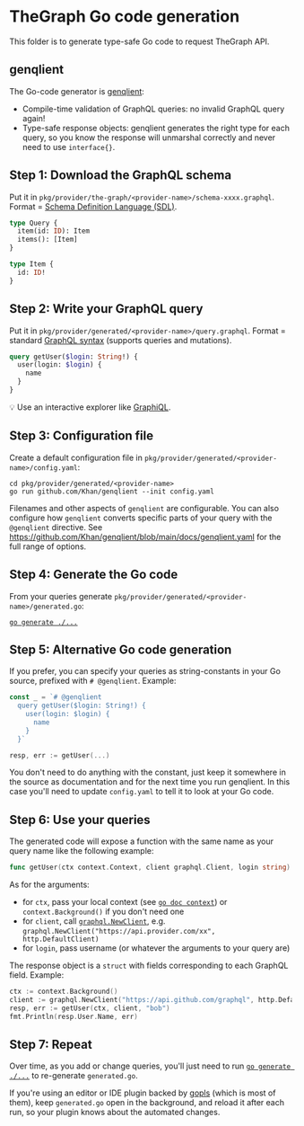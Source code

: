 # TheGraph Go code generation

This folder is to generate type-safe Go code to request TheGraph API.

## genqlient

The Go-code generator is [genqlient](https://github.com/Khan/genqlient):

- Compile-time validation of GraphQL queries: no invalid GraphQL query again!
- Type-safe response objects: genqlient generates the right type for each query,
  so you know the response will unmarshal correctly and never need to use `interface{}`.

## Step 1: Download the GraphQL schema

Put it in `pkg/provider/the-graph/<provider-name>/schema-xxxx.graphql`.
Format = [Schema Definition Language (SDL)](https://graphql.org/learn/schema/#type-language).

```graphql
type Query {
  item(id: ID): Item
  items(): [Item]
}

type Item {
  id: ID!
}
```

## Step 2: Write your GraphQL query

Put it in `pkg/provider/generated/<provider-name>/query.graphql`.
Format = standard [GraphQL syntax](https://graphql.org/learn/queries/)
(supports queries and mutations).

```graphql
query getUser($login: String!) {
  user(login: $login) {
    name
  }
}
```

💡 Use an interactive explorer like [GraphiQL](https://github.com/graphql/graphiql/tree/main/packages/graphiql#readme).

## Step 3: Configuration file

Create a default configuration file in
`pkg/provider/generated/<provider-name>/config.yaml`:

    cd pkg/provider/generated/<provider-name>
    go run github.com/Khan/genqlient --init config.yaml

Filenames and other aspects of `genqlient` are configurable.
You can also configure how `genqlient` converts specific parts
of your query with the `@genqlient` directive.
See <https://github.com/Khan/genqlient/blob/main/docs/genqlient.yaml>
for the full range of options.

## Step 4: Generate the Go code

From your queries generate `pkg/provider/generated/<provider-name>/generated.go`:

[`go generate ./...`](https://go.dev/blog/generate)

## Step 5: Alternative Go code generation

If you prefer, you can specify your queries as string-constants in your Go source,
prefixed with `# @genqlient`. Example:

```go
const _ = `# @genqlient
  query getUser($login: String!) {
    user(login: $login) {
      name
    }
  }`

resp, err := getUser(...)
```

You don't need to do anything with the constant,
just keep it somewhere in the source as documentation
and for the next time you run genqlient.
In this case you'll need to update `config.yaml`
to tell it to look at your Go code.

## Step 6: Use your queries

The generated code will expose a function with the same name as your query name
like the following example:

```go
func getUser(ctx context.Context, client graphql.Client, login string) (*getUserResponse, error)
```

As for the arguments:

- for `ctx`, pass your local context (see [`go doc context`](https://pkg.go.dev/context)) or `context.Background()` if you don't need one
- for `client`, call [`graphql.NewClient`](https://pkg.go.dev/github.com/Khan/genqlient/graphql), e.g. `graphql.NewClient("https://api.provider.com/xx", http.DefaultClient)`
- for `login`, pass username (or whatever the arguments to your query are)

The response object is a `struct` with fields corresponding to each GraphQL field.
Example:

```go
ctx := context.Background()
client := graphql.NewClient("https://api.github.com/graphql", http.DefaultClient)
resp, err := getUser(ctx, client, "bob")
fmt.Println(resp.User.Name, err)
```

## Step 7: Repeat

Over time, as you add or change queries, you'll just need to run
[`go generate ./...`](https://go.dev/blog/generate)
to re-generate `generated.go`.

If you're using an editor or IDE plugin backed by
[gopls](https://github.com/golang/tools/blob/master/gopls/README.md)
(which is most of them), keep `generated.go` open in the background,
and reload it after each run, so your plugin knows about the automated changes.
